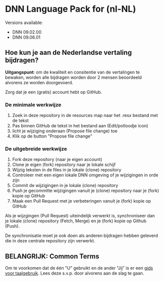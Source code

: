 # DNN Language Pack for (nl-NL)


Versions available:
* DNN 09.02.00
* DNN 09.06.01

## Hoe kun je aan de Nederlandse vertaling bijdragen?

**Uitgangspunt**: om de kwaliteit en consitentie van de vertalingen te bewaken, worden alle bijdragen worden door 2 mensen beoordeeld alvorens ze worden doorgevoerd.

Zorg dat je een (gratis) account hebt op GitHub.

### De minimale werkwijze

1. Zoek in deze repository in de resources map naar het .resx bestand met de tekst
2. Pas binnen GitHub de tekst in het bestand aan (Edit/potloodje icon)
3. licht je wijziging onderaan (Propose file change) toe
4. Klik op de button "Propose file change"

### De uitgebreide werkwijze

1. Fork deze repository (naar je eigen account)
2. Clone je eigen (fork) repository naar je lokale schijf
3. Wijzig teksten in de files in je lokale (clone) repository 
4. Controleer met een eigen lokale DNN omgeving of je wijzigingen in orde zijn
5. Commit de wijzigingen in je lokale (clone) repository
6. Push je gecommitte wijzigingen vanuit je (clone) repository naar je (fork) kopie op GitHub
7. Maak een Pull Request met je verbeteringen vanuit je (fork) kopie op GitHub

Als je wijzgingen (Pull Request) uiteindelijk verwerkt is, synchroniseer dan je lokale (clone) repository (Fetch, Merge) en je (fork) kopie op Github (Push). 

De synchronisatie moet je ook doen als anderen bijdragen hebben geleverd die in deze centrale repository zijn verwerkt.

## BELANGRIJK: Common Terms

Om te voorkomen dat de één "U" gebruikt en de ander "Jij" is er een [gids voor taalgebruik](.github/COMMON_TERMS.md). Lees deze s.v.p. door alvorens aan de slag te gaan.

